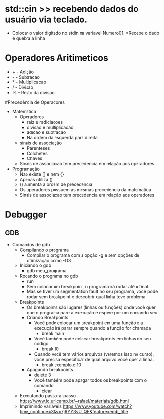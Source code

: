 # std::cin >> recebendo dados do usuário via teclado.
* Colocar o valor digitado no stdin na variavel Numero01. 
*Recebe o dado e quebra a linha
# Operadores Aritimeticos
* \+ - Adição
* \- - Subtracao
* \* - Multiplicacao
* \/ - Divisao
* \% - Resto da divisao

#Precedência de Operadores
* Matematica
   * Operadores
     * raiz e radiciacoes
     * divisao e multiplicacao
     * adicao e subtracao
     * Na ordem da esquerda para direita
   * sinais de associação
     * Parenteses
     * Colchetes
     * Chaves
   * Sinais de associacao tem precedencia em relação aos operadores
* Programação
   * Nao existe [] e nem {}
   * Apenas utiliza ()
   * () aumenta a ordem de precedencia 
   * Os operadores possuem as mesmas precedencia da matematica
   * Sinais de associacao tem precedencia em relação aos operadores

# Debugger
## [GDB](https://www.ic.unicamp.br/~rafael/materiais/gdb.html)
   * Comandos de gdb
     * Compilando o programa
       * Compilar o programa com a opção -g e sem opções de otimização como -O3  
     * Iniciando o gdb
        * gdb meu_programa
     * Rodando o programa no gdb
        * run
        * Sem colocar um breakpoint, o programa irá rodar até o final.
        * Mas se tiver um segmentation fault no seu programa, você pode rodar sem breakpoint e descobrir qual linha teve problema.
     * Breakpoints 
        * Os breakpoints são lugares (linhas ou funções) onde você quer que o programa pare a execução e espere por um comando seu
        * Criando Breakpoints
           * Você pode colocar um breakpoint em uma função e a execução irá parar sempre quando a função for chamada
              * break main
           * Você também pode colocar breakpoints em linhas do seu código
              * break 10
           * Quando você tem vários arquivos (veremos isso no curso), você precisa especificar de qual arquivo você quer a linha. 
              * break exemplo.c:10
        * Apagando breakpoints
           * delete 3
           * Você também pode apagar todos os breakpoints com o comando
              * clear
     * Executando passo-a-passo
     https://www.ic.unicamp.br/~rafael/materiais/gdb.html
     * Imprimindo variáveis
     https://www.youtube.com/watch?time_continue=3&v=7j6YY3vULQE&feature=emb_title
   